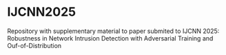 # IJCNN2025
Repository with supplementary material to paper submited to IJCNN 2025:
Robustness in Network Intrusion Detection with Adversarial Training and Ouf-of-Distribution
